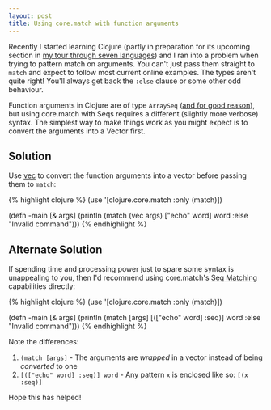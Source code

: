```yaml
---
layout: post
title: Using core.match with function arguments
---
```


Recently I started learning Clojure (partly in preparation for its upcoming
section in [my tour through seven languages](http://nickknowlson.com/projects/seven-languages-in-seven-weeks/)) and I
ran into a problem when trying to pattern match on arguments. You
can't just pass them straight to `match` and expect to follow most 
current online examples. The types aren't quite right! You'll
always get back the `:else` clause or some other odd behaviour.

Function arguments in Clojure are of type `ArraySeq` ([and for good reason](http://stackoverflow.com/questions/8205209/why-argument-list-as-arrayseq)),
but using core.match with Seqs requires a different (slightly more verbose)
syntax. The simplest way to make things work as you might expect is to convert
the arguments into a Vector first.

Solution
---

Use [vec](http://clojuredocs.org/clojure_core/clojure.core/vec) to convert the
function arguments into a vector before passing them to `match`:

{% highlight clojure %}
(use '[clojure.core.match :only (match)])

(defn -main [& args]
    (println (match (vec args)
        ["echo" word] word
        :else "Invalid command")))
{% endhighlight %}

Alternate Solution
---

If spending time and processing power just to spare some syntax is
unappealing to you, then I'd recommend using core.match's [Seq Matching](https://github.com/clojure/core.match/wiki/Overview) capabilities directly:

{% highlight clojure %}
(use '[clojure.core.match :only (match)])

(defn -main [& args]
    (println (match [args]
        [(["echo" word] :seq)] word
        :else "Invalid command")))
{% endhighlight %}

Note the differences:

 1. `(match [args]` - The arguments are *wrapped* in a vector instead of being
   *converted* to one
 2. `[(["echo" word] :seq)] word` - Any pattern `x` is enclosed like so: `[(x :seq)]`


Hope this has helped!
